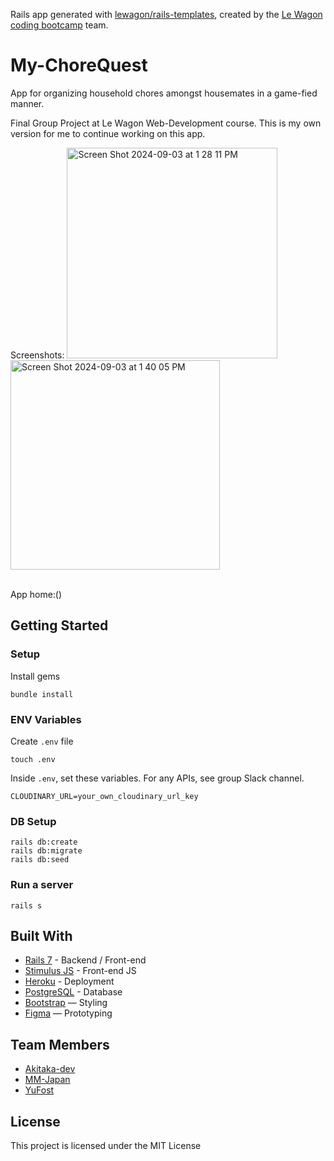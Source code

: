 Rails app generated with [lewagon/rails-templates](https://github.com/lewagon/rails-templates), created by the [Le Wagon coding bootcamp](https://www.lewagon.com) team.

# My-ChoreQuest

App for organizing household chores amongst housemates in a game-fied manner.

Final Group Project at Le Wagon Web-Development course.
This is my own version for me to continue working on this app.


Screenshots:
<img width="337" alt="Screen Shot 2024-09-03 at 1 28 11 PM" src="https://github.com/user-attachments/assets/7b339b94-97ce-4162-b6e1-aa38a37c182b">
<img width="335" alt="Screen Shot 2024-09-03 at 1 40 05 PM" src="https://github.com/user-attachments/assets/7ad04e37-a9c8-40bc-80cf-468ef282e424">



<br>
App home:()


## Getting Started
### Setup

Install gems
```
bundle install
```

### ENV Variables
Create `.env` file
```
touch .env
```
Inside `.env`, set these variables. For any APIs, see group Slack channel.
```
CLOUDINARY_URL=your_own_cloudinary_url_key
```

### DB Setup
```
rails db:create
rails db:migrate
rails db:seed
```

### Run a server
```
rails s
```

## Built With
- [Rails 7](https://guides.rubyonrails.org/) - Backend / Front-end
- [Stimulus JS](https://stimulus.hotwired.dev/) - Front-end JS
- [Heroku](https://heroku.com/) - Deployment
- [PostgreSQL](https://www.postgresql.org/) - Database
- [Bootstrap](https://getbootstrap.com/) — Styling
- [Figma](https://www.figma.com) — Prototyping


## Team Members
- [Akitaka-dev](https://github.com/Akitaka-dev)
- [MM-Japan](https://github.com/MM-Japan)
- [YuFost](https://github.com/YuFost)

## License
This project is licensed under the MIT License
